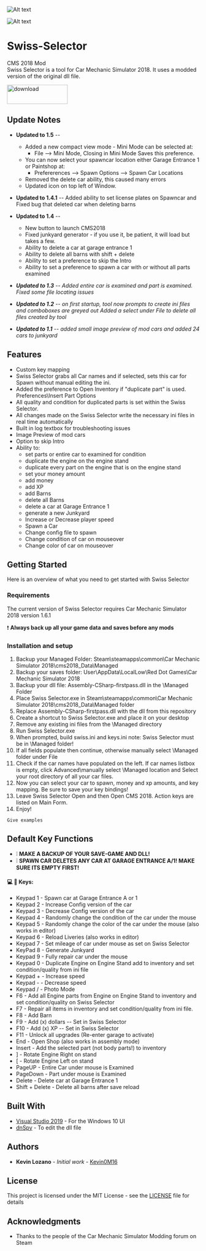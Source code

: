 ![Alt text](/SwissSelector1.5_big.png?raw=true "Optional Title")

![Alt text](/SwissSelector1.5_mini.png?raw=true "Optional Title")

# Swiss-Selector
CMS 2018 Mod</br>
Swiss Selector is a tool for Car Mechanic Simulator 2018. It uses a modded version of the original dll file.

<a href="/swiss-selector.zip" download>
  <img src="dbutton.png" height="50" width="158" alt="download">
</a>

## Update Notes

* **Updated to 1.5** --
  * Added a new compact view mode - Mini Mode can be selected at:
    * File --> Mini Mode, Closing in Mini Mode Saves this preference.
  * You can now select your spawncar location either Garage Entrance 1 or Paintshop at:
    * Prefererences --> Spawn Options --> Spawn Car Locations
  * Removed the delete car ability, this caused many errors
  * Updated icon on top left of Window.

* **Updated to 1.4.1** -- Added ability to set license plates on Spawncar and Fixed bug that deleted car when deleting barns

* **Updated to 1.4** --
  * New button to launch CMS2018
  * Fixed junkyard generator - if you use it, be patient, it will load but takes a few.
  * Ability to delete a car at garage entrance 1
  * Ability to delete all barns with shift + delete
  * Ability to set a preference to skip the Intro
  * Ability to set a preference to spawn a car with or without all parts examined

* <i>**Updated to 1.3** -- Added entire car is examined and part is examined. Fixed some file locating issues</i>
* <i>**Updated to 1.2** -- on first startup, tool now prompts to create ini files and comboboxes are greyed out
Added a select under File to delete all files created by tool</i>
* <i>**Updated to 1.1** -- added small image preview of mod cars and added 24 cars to junkyard</i>

## Features
* Custom key mapping
* Swiss Selector grabs all Car names and if selected, sets this car for Spawn without manual editing the ini.
* Added the preference to Open Inventory if "duplicate part" is used. Preferences\Insert Part Options
* All quality and condition for duplicated parts is set within the Swiss Selector.
* All changes made on the Swiss Selector write the necessary ini files in real time automatically
* Built in log textbox for troubleshooting issues
* Image Preview of mod cars
* Option to skip Intro
* Ability to:
  * set parts or entire car to examined for condition
  * duplicate the engine on the engine stand
  * duplicate every part on the engine that is on the engine stand
  * set your money amount
  * add money
  * add XP
  * add Barns
  * delete all Barns
  * delete a car at Garage Entrance 1
  * generate a new Junkyard
  * Increase or Decrease player speed
  * Spawn a Car
  * Change config file to spawn
  * Change condition of car on mouseover
  * Change color of car on mouseover


## Getting Started
Here is an overview of what you need to get started with Swiss Selector

### Requirements

The current version of Swiss Selector requires Car Mechanic Simulator 2018 version 1.6.1

:exclamation: **Always back up all your game data and saves before any mods**

### Installation and setup
1. Backup your Managed Folder:  Steam\steamapps\common\Car Mechanic Simulator 2018\cms2018_Data\Managed<br />
2. Backup your saves folder: User\AppData\LocalLow\Red Dot Games\Car Mechanic Simulator 2018<br />
3. Backup your dll file: Assembly-CSharp-firstpass.dll in the \Managed Folder<br />
4. Place Swiss Selector.exe in Steam\steamapps\common\Car Mechanic Simulator 2018\cms2018_Data\Managed folder<br />
5. Replace Assembly-CSharp-firstpass.dll with the dll from this repository<br />
6.  Create a shortcut to Swiss Selector.exe and place it on your desktop<br />
7. Remove any existing ini files from the \Managed directory<br />
8. Run Swiss Selector.exe<br />
9. When prompted, build swiss.ini and keys.ini note: Swiss Selector must be in \Managed folder!<br />
10. If all fields populate then continue, otherwise manually select \Managed folder under File<br />
11. Check if the car names have populated on the left. If car names listbox is empty, click Advanced\manually select \Managed location and Select your root directory of all your car files.<br />
12. Now you can select your car to spawn, money and xp amounts, and key mapping. Be sure to save your key bindings!<br />
13. Leave Swiss Selector Open and then Open CMS 2018. Action keys are listed on Main Form.<br />
14. Enjoy!<br />


```
Give examples
```
## Default Key Functions

* :grey_exclamation: **MAKE A BACKUP OF YOUR SAVE-GAME AND DLL!**
* :grey_exclamation: **SPAWN CAR DELETES ANY CAR AT GARAGE ENTRANCE A/1! MAKE SURE ITS EMPTY FIRST!**

#### :computer: :key: Keys:
* Keypad 1 - Spawn car at Garage Entrance A or 1
* Keypad 2 - Increase Config version of the car
* Keypad 3 - Decrease Config version of the car
* Keypad 4 - Randomly change the condition of the car under the mouse
* Keypad 5 - Randomly change the color of the car under the mouse (also works in editor)
* Keypad 6 - Reload Liveries (also works in editor)
* Keypad 7 - Set mileage of car under mouse as set on Swiss Selector
* KeyPad 8 - Generate Junkyard
* Keypad 9 - Fully repair car under the mouse
* Keypad 0 - Duplicate Engine on Engine Stand add to inventory and set condition/quality from ini file
* Keypad + - Increase speed
* Keypad - - Decrease speed
* Keypad / - Photo Mode
* F6 - Add all Engine parts from Engine on Engine Stand to inventory and set condition/quality on Swiss Selector
* F7 - Repair all items in inventory and set condition/quality from ini file.
* F8 - Add Barn
* F9 - Add (x) dollars -- Set in Swiss Selector
* F10 - Add (x) XP -- Set in Swiss Selector
* F11 - Unlock all upgrades (Re-enter garage to activate)
* End - Open Shop (also works in assembly mode)
* Insert - Add the selected part (not body parts!) to inventory
* ] - Rotate Engine Right on stand
* [ - Rotate Engine Left on stand
* PageUP - Entire Car under mouse is Examined
* PageDown - Part under mouse is Examined
* Delete - Delete car at Garage Entrance 1
* Shift + Delete - Delete all barns after save reload

## Built With

* [Visual Studio 2019](https://visualstudio.microsoft.com/downloads/) - For the Windows 10 UI
* [dnSpy](https://github.com/0xd4d/dnSpy) - To edit the dll file

## Authors

* **Kevin Lozano** - *Initial work* - [Kevin0M16](https://github.com/Kevin0M16)

## License

This project is licensed under the MIT License - see the [LICENSE](/LICENSE) file for details

## Acknowledgments

* Thanks to the people of the Car Mechanic Simulator Modding forum on Steam

